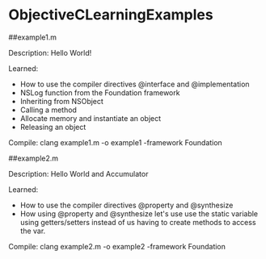ObjectiveCLearningExamples
==========================

##example1.m

Description: Hello World!

Learned:
  
  * How to use the compiler directives @interface and @implementation
  * NSLog function from the Foundation framework
  * Inheriting from NSObject
  * Calling a method
  * Allocate memory and instantiate an object
  * Releasing an object

Compile: clang example1.m -o example1 -framework Foundation

##example2.m

Description: Hello World and Accumulator

Learned: 
  * How to use the compiler directives @property and @synthesize
  * How using @property and @synthesize let's use use the static variable using
    getters/setters instead of us having to create methods to access the var.

Compile: clang example2.m -o example2 -framework Foundation

